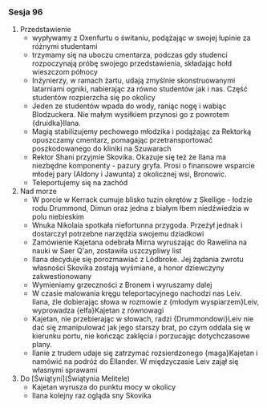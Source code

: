 ### Sesja 96
1. Przedstawienie
    - wypływamy z Oxenfurtu o świtaniu, podążając w swojej łupinie za różnymi studentami
    - trzymamy się na uboczu cmentarza, podczas gdy studenci rozpoczynają próbę swojego przedstawienia, składając hołd wieszczom północy
    - Inżynierzy, w ramach żartu, udają zmyślnie skonstruowanymi latarniami ogniki, nabierając za równo studentów jak i nas. Część studentów rozpierzcha się po okolicy
    - Jeden ze studentów wpada do wody, raniąc nogę i wabiąc Blodzuckera. Nie małym wysiłkiem przynosi go z powrotem {druidka}Ilana.
    - Magią stabilizujemy pechowego młodzika i podążając za Rektorką opuszczamy cmentarz, pomagając przetransportować poszkodowanego do kliniki na Szuwarach
    - Rektor Shani przyjmie Skovika. Okazuje się też że Ilana ma niezbędne komponenty - pazury gryfa. Prosi o finansowe wsparcie młodej pary (Aldony i Jawunta) z okolicznej wsi, Bronowic.
    - Teleportujemy się na zachód
2. Nad morze
    - W porcie w Kerrack cumuje blisko tuzin okrętów z Skellige - łodzie rodu Drummond, Dimun oraz jedna z białym łbem niedźwiedzia w polu niebieskim
    - Wnuka Nikolaia spotkała niefortunna przygoda. Przeżył jednak i dostarczył potrzebne narzędzia swojemu dziadkowi
    - Zamówienie Kajetana odebrała Mirna wyruszając do Rawelina na nauki w Saer Q'an, zostawiła uszczypliwy list
    - Ilana decyduje się porozmawiać z Lödbroke. Jej żądania zwrotu własności Skovika zostają wyśmiane, a honor dziewczyny zakwestionowany
    - Wymieniamy grzeczności z Bronem i wyruszamy dalej
    - W czasie malowania kręgu teleportacyjnego nachodzi nas Leiv. Ilana, źle dobierając słowa w rozmowie z {młodym wyspiarzem}Leiv, wyprowadza {elfa}Kajetan z równowagi
    - Kajetan, nie przebierając w słowach, radzi {Drummondowi}Leiv nie dać się zmanipulować jak jego starszy brat, po czym oddala się w kierunku portu, nie kończąc zaklęcia i porzucając dotychczasowe plany.
    - Ilanie z trudem udaje się zatrzymać rozsierdzonego {maga}Kajetan i namówić na podróż do Ellander. W międzyczasie Leiv zajął się własnymi sprawami
3. Do [Świątyni](Świątynia Melitele)
    - Kajetan wyrusza do punktu mocy w okolicy
    - Ilana kolejny raz ogląda sny Skovika